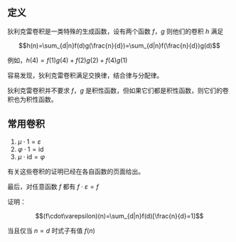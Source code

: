 ## 定义
狄利克雷卷积是一类特殊的生成函数，设有两个函数 $f$，$g$ 则他们的卷积 $h$ 满足

$$h(n)=\sum_{d|n}f(d)g(\frac{n}{d})=\sum_{d|n}f(\frac{n}{d})g(d)$$

例如，$h(4)=f(1)g(4)+f(2)g(2)+f(4)g(1)$

容易发现，狄利克雷卷积满足交换律，结合律与分配律。

狄利克雷卷积并不要求 $f$，$g$ 是积性函数，但如果它们都是积性函数，则它们的卷积也为积性函数。

## 常用卷积

1. $\mu\cdot1=\varepsilon$
2. $\varphi\cdot1=\text{id}$
3. $\mu\cdot \text{id}=\varphi$

有关这些卷积的证明已经在各自函数的页面给出。

最后，对任意函数 $f$ 都有 $f\cdot \varepsilon=f$

证明：

$$(f\cdot\varepsilon)(n)=\sum_{d|n}f(d)[\frac{n}{d}=1]$$

当且仅当 $n=d$ 时式子有值 $f(n)$